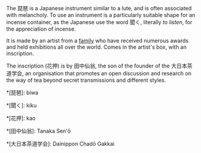 The 琵琶 is a Japanese instrument similar to a lute, and is often associated with melancholy. To use an instrument is a particularly suitable shape for an incense container, as the Japanese use the word 聞く, literally *to listen*, for the appreciation of incense.

It is made by an artist from a [family](http://shunteian.com/) who have received numerous awards and held exhibitions all over the world. Comes in the artist's box, with an inscription.

The inscription (花押) is by 田中仙翁, the son of the founder of the 大日本茶道学会, an organisation that promotes an open discussion and research on the way of tea beyond secret transmissions and different styles.

*[琵琶]: biwa

*[聞く]: kiku

*[花押]: kao

*[田中仙翁]: Tanaka Sen'ō

*[大日本茶道学会]: Dainippon Chadō Gakkai
